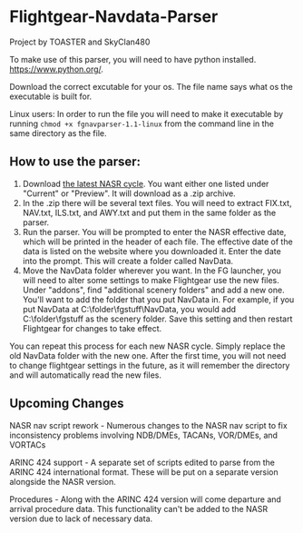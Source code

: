 # Flightgear-Navdata-Parser
Project by TOASTER and SkyClan480

To make use of this parser, you will need to have python installed. https://www.python.org/.

Download the correct excutable for your os. The file name says what os the executable is built for.

Linux users:
In order to run the file you will need to make it executable by running `chmod +x fgnavparser-1.1-linux` from the command line in the same directory as the file.

## How to use the parser:

1. Download [the latest NASR cycle](https://www.faa.gov/air_traffic/flight_info/aeronav/aero_data/NASR_Subscription/). You want either one listed under "Current" or "Preview". It will download as a .zip archive.
2. In the .zip there will be several text files. You will need to extract FIX.txt, NAV.txt, ILS.txt, and AWY.txt and put them in the same folder as the parser.
3. Run the parser. You will be prompted to enter the NASR effective date, which will be printed in the header of each file. The effective date of the data is listed on the website where you downloaded it. Enter the date into the prompt. This will create a folder called NavData.
5. Move the NavData folder wherever you want. In the FG launcher, you will need to alter some settings to make Flightgear use the new files. Under "addons", find "additional scenery folders" and add a new one. You'll want to add the folder that you put NavData in. For example, if you put NavData at C:\folder\fgstuff\NavData, you would add C:\folder\fgstuff as the scenery folder. Save this setting and then restart Flightgear for changes to take effect.

You can repeat this process for each new NASR cycle. Simply replace the old NavData folder with the new one. After the first time, you will not need to change flightgear settings in the future, as it will remember the directory and will automatically read the new files.

## Upcoming Changes
NASR nav script rework - Numerous changes to the NASR nav script to fix inconsistency problems involving NDB/DMEs, TACANs, VOR/DMEs, and VORTACs

ARINC 424 support - A separate set of scripts edited to parse from the ARINC 424 international format. These will be put on a separate version alongside the NASR version.

Procedures - Along with the ARINC 424 version will come departure and arrival procedure data. This functionality can't be added to the NASR version due to lack of necessary data.
